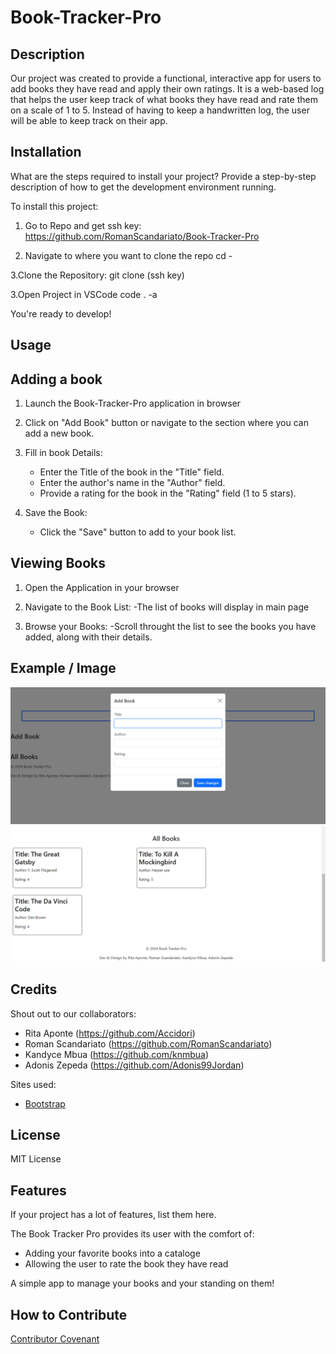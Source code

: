 # Book-Tracker-Pro

## Description

Our project was created to provide a functional, interactive app for users to add books they have read and apply their own ratings. It is a web-based log that helps the user keep track of what books they have read and rate them on a scale of 1 to 5. Instead of having to keep a handwritten log, the user will be able to keep track on their app.

## Installation

What are the steps required to install your project? Provide a step-by-step description of how to get the development environment running.

To install this project:
1. Go to Repo and get ssh key:
https://github.com/RomanScandariato/Book-Tracker-Pro 

2. Navigate to where you want to clone the repo
cd -

3.Clone the Repository: 
git clone (ssh key)

3.Open Project in VSCode 
code . -a 

You're ready to develop!


## Usage

## Adding a book 
1. Launch the Book-Tracker-Pro application in browser

2. Click on "Add Book" button or navigate to the section where you can add a new book.

3. Fill in book Details:
    - Enter the Title of the book in the "Title" field.
    - Enter the author's name in the "Author" field.
    - Provide a rating for the book in the "Rating" field (1 to 5 stars).

4. Save the Book:
    - Click the "Save" button to add to your book list.

## Viewing Books
1. Open the Application in your browser

2. Navigate to the Book List:
    -The list of books will display in main page 

3. Browse your Books:
    -Scroll throught the list to see the books you have added, along with their details.


## Example / Image

![Adding a Book](assets/Image.png)
![Viewing a Book](assets/booksimage.png)

## Credits

Shout out to our collaborators: 
- Rita Aponte (https://github.com/Accidori)
- Roman Scandariato (https://github.com/RomanScandariato)
- Kandyce Mbua (https://github.com/knmbua)
- Adonis Zepeda (https://github.com/Adonis99Jordan)

Sites used: 
- [Bootstrap](https://getbootstrap.com/)

## License

MIT License

## Features

If your project has a lot of features, list them here.

The Book Tracker Pro provides its user with the comfort of:
- Adding your favorite books into a cataloge
- Allowing the user to rate the book they have read

A simple app to manage your books and your standing on them!

## How to Contribute

[Contributor Covenant](https://www.contributor-covenant.org/)